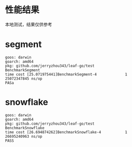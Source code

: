 # 性能结果

本地测试，结果仅供参考

# segment
```
goos: darwin
goarch: amd64
pkg: github.com/jerryzhou343/leaf-go/test
BenchmarkSegment
time cost [25.071975441]BenchmarkSegment-4   	       1	25072347845 ns/op
PASa
```


# snowflake 
```
goos: darwin
goarch: amd64
pkg: github.com/jerryzhou343/leaf-go/test
BenchmarkSnowflake
time cost [26.694874262]BenchmarkSnowflake-4   	       1	26695240963 ns/op
PASS
```

